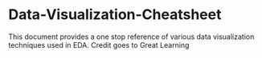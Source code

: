 # Data-Visualization-Cheatsheet
This document provides a one stop reference of various data visualization techniques used in EDA. Credit goes to Great Learning
